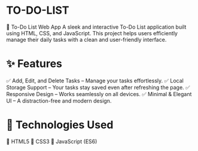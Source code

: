 # TO-DO-LIST
📝 To-Do List Web App
A sleek and interactive To-Do List application built using HTML, CSS, and JavaScript. This project helps users efficiently manage their daily tasks with a clean and user-friendly interface.

# ✨ Features
✅ Add, Edit, and Delete Tasks – Manage your tasks effortlessly.
✅ Local Storage Support – Your tasks stay saved even after refreshing the page.
✅ Responsive Design – Works seamlessly on all devices.
✅ Minimal & Elegant UI – A distraction-free and modern design.

# 🚀 Technologies Used
🔹 HTML5
🔹 CSS3
🔹 JavaScript (ES6)
